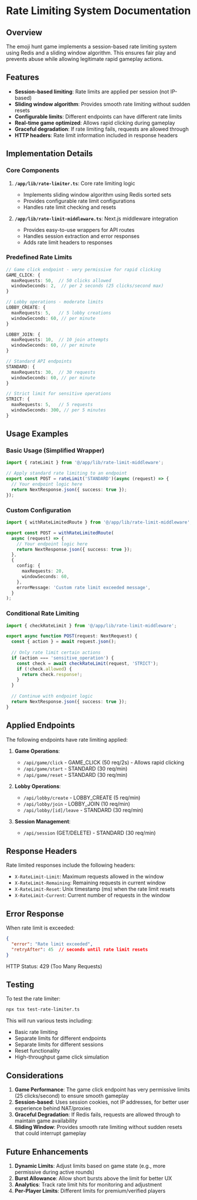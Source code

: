 # Rate Limiting System Documentation

## Overview

The emoji hunt game implements a session-based rate limiting system using Redis and a sliding window algorithm. This ensures fair play and prevents abuse while allowing legitimate rapid gameplay actions.

## Features

- **Session-based limiting**: Rate limits are applied per session (not IP-based)
- **Sliding window algorithm**: Provides smooth rate limiting without sudden resets
- **Configurable limits**: Different endpoints can have different rate limits
- **Real-time game optimized**: Allows rapid clicking during gameplay
- **Graceful degradation**: If rate limiting fails, requests are allowed through
- **HTTP headers**: Rate limit information included in response headers

## Implementation Details

### Core Components

1. **`/app/lib/rate-limiter.ts`**: Core rate limiting logic
   - Implements sliding window algorithm using Redis sorted sets
   - Provides configurable rate limit configurations
   - Handles rate limit checking and resets

2. **`/app/lib/rate-limit-middleware.ts`**: Next.js middleware integration
   - Provides easy-to-use wrappers for API routes
   - Handles session extraction and error responses
   - Adds rate limit headers to responses

### Predefined Rate Limits

```typescript
// Game click endpoint - very permissive for rapid clicking
GAME_CLICK: {
  maxRequests: 50,  // 50 clicks allowed
  windowSeconds: 2,  // per 2 seconds (25 clicks/second max)
}

// Lobby operations - moderate limits
LOBBY_CREATE: {
  maxRequests: 5,   // 5 lobby creations
  windowSeconds: 60, // per minute
}

LOBBY_JOIN: {
  maxRequests: 10,  // 10 join attempts
  windowSeconds: 60, // per minute
}

// Standard API endpoints
STANDARD: {
  maxRequests: 30,  // 30 requests
  windowSeconds: 60, // per minute
}

// Strict limit for sensitive operations
STRICT: {
  maxRequests: 5,   // 5 requests
  windowSeconds: 300, // per 5 minutes
}
```

## Usage Examples

### Basic Usage (Simplified Wrapper)

```typescript
import { rateLimit } from '@/app/lib/rate-limit-middleware';

// Apply standard rate limiting to an endpoint
export const POST = rateLimit('STANDARD')(async (request) => {
  // Your endpoint logic here
  return NextResponse.json({ success: true });
});
```

### Custom Configuration

```typescript
import { withRateLimitedRoute } from '@/app/lib/rate-limit-middleware';

export const POST = withRateLimitedRoute(
  async (request) => {
    // Your endpoint logic here
    return NextResponse.json({ success: true });
  },
  {
    config: {
      maxRequests: 20,
      windowSeconds: 60,
    },
    errorMessage: 'Custom rate limit exceeded message',
  }
);
```

### Conditional Rate Limiting

```typescript
import { checkRateLimit } from '@/app/lib/rate-limit-middleware';

export async function POST(request: NextRequest) {
  const { action } = await request.json();
  
  // Only rate limit certain actions
  if (action === 'sensitive_operation') {
    const check = await checkRateLimit(request, 'STRICT');
    if (!check.allowed) {
      return check.response!;
    }
  }
  
  // Continue with endpoint logic
  return NextResponse.json({ success: true });
}
```

## Applied Endpoints

The following endpoints have rate limiting applied:

1. **Game Operations**:
   - `/api/game/click` - GAME_CLICK (50 req/2s) - Allows rapid clicking
   - `/api/game/start` - STANDARD (30 req/min)
   - `/api/game/reset` - STANDARD (30 req/min)

2. **Lobby Operations**:
   - `/api/lobby/create` - LOBBY_CREATE (5 req/min)
   - `/api/lobby/join` - LOBBY_JOIN (10 req/min)
   - `/api/lobby/[id]/leave` - STANDARD (30 req/min)

3. **Session Management**:
   - `/api/session` (GET/DELETE) - STANDARD (30 req/min)

## Response Headers

Rate limited responses include the following headers:

- `X-RateLimit-Limit`: Maximum requests allowed in the window
- `X-RateLimit-Remaining`: Remaining requests in current window
- `X-RateLimit-Reset`: Unix timestamp (ms) when the rate limit resets
- `X-RateLimit-Current`: Current number of requests in the window

## Error Response

When rate limit is exceeded:

```json
{
  "error": "Rate limit exceeded",
  "retryAfter": 45  // seconds until rate limit resets
}
```

HTTP Status: 429 (Too Many Requests)

## Testing

To test the rate limiter:

```bash
npx tsx test-rate-limiter.ts
```

This will run various tests including:
- Basic rate limiting
- Separate limits for different endpoints
- Separate limits for different sessions
- Reset functionality
- High-throughput game click simulation

## Considerations

1. **Game Performance**: The game click endpoint has very permissive limits (25 clicks/second) to ensure smooth gameplay
2. **Session-based**: Uses session cookies, not IP addresses, for better user experience behind NAT/proxies
3. **Graceful Degradation**: If Redis fails, requests are allowed through to maintain game availability
4. **Sliding Window**: Provides smooth rate limiting without sudden resets that could interrupt gameplay

## Future Enhancements

1. **Dynamic Limits**: Adjust limits based on game state (e.g., more permissive during active rounds)
2. **Burst Allowance**: Allow short bursts above the limit for better UX
3. **Analytics**: Track rate limit hits for monitoring and adjustment
4. **Per-Player Limits**: Different limits for premium/verified players